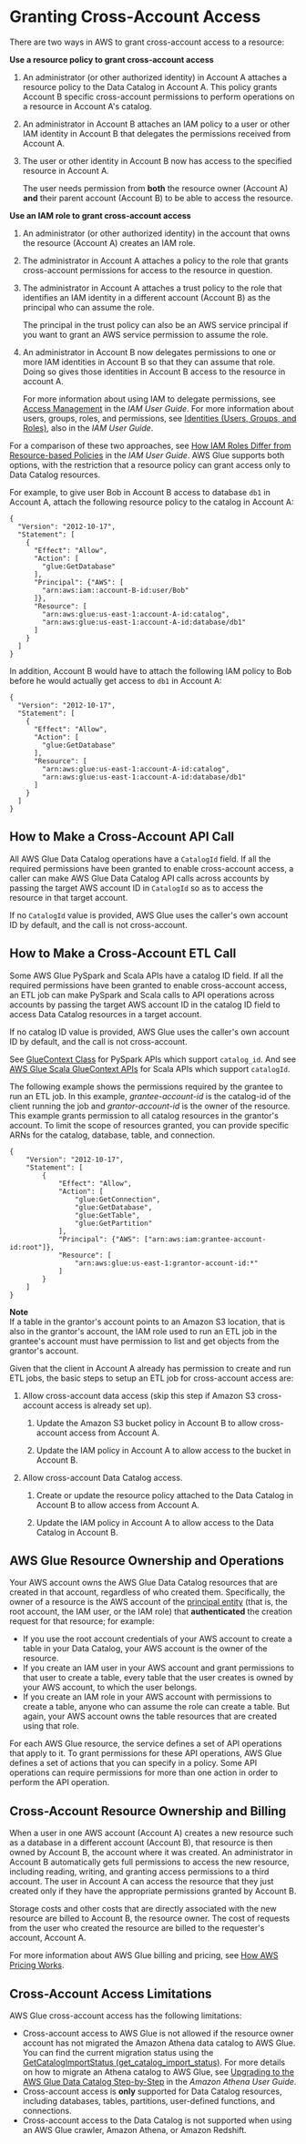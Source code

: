 # Granting Cross\-Account Access<a name="cross-account-access"></a>

There are two ways in AWS to grant cross\-account access to a resource:

**Use a resource policy to grant cross\-account access**

1. An administrator \(or other authorized identity\) in Account A attaches a resource policy to the Data Catalog in Account A\. This policy grants Account B specific cross\-account permissions to perform operations on a resource in Account A's catalog\.

1. An administrator in Account B attaches an IAM policy to a user or other IAM identity in Account B that delegates the permissions received from Account A\.

1. The user or other identity in Account B now has access to the specified resource in Account A\.

   The user needs permission from **both** the resource owner \(Account A\) **and** their parent account \(Account B\) to be able to access the resource\.

**Use an IAM role to grant cross\-account access**

1. An administrator \(or other authorized identity\) in the account that owns the resource \(Account A\) creates an IAM role\.

1. The administrator in Account A attaches a policy to the role that grants cross\-account permissions for access to the resource in question\.

1. The administrator in Account A attaches a trust policy to the role that identifies an IAM identity in a different account \(Account B\) as the principal who can assume the role\.

   The principal in the trust policy can also be an AWS service principal if you want to grant an AWS service permission to assume the role\.

1. An administrator in Account B now delegates permissions to one or more IAM identities in Account B so that they can assume that role\. Doing so gives those identities in Account B access to the resource in account A\.

   For more information about using IAM to delegate permissions, see [Access Management](https://docs.aws.amazon.com/IAM/latest/UserGuide/access.html) in the *IAM User Guide*\. For more information about users, groups, roles, and permissions, see [Identities \(Users, Groups, and Roles\)](https://docs.aws.amazon.com/IAM/latest/UserGuide/id.html), also in the *IAM User Guide*\.

For a comparison of these two approaches, see [How IAM Roles Differ from Resource\-based Policies](https://docs.aws.amazon.com/IAM/latest/UserGuide/id_roles_compare-resource-policies.html) in the *IAM User Guide*\. AWS Glue supports both options, with the restriction that a resource policy can grant access only to Data Catalog resources\.

For example, to give user Bob in Account B access to database `db1` in Account A, attach the following resource policy to the catalog in Account A:

```
{
  "Version": "2012-10-17",
  "Statement": [
    {
      "Effect": "Allow",
      "Action": [
        "glue:GetDatabase"
      ],
      "Principal": {"AWS": [
        "arn:aws:iam::account-B-id:user/Bob"
      ]},
      "Resource": [
        "arn:aws:glue:us-east-1:account-A-id:catalog",      
        "arn:aws:glue:us-east-1:account-A-id:database/db1"
      ]
    }
  ]
}
```

In addition, Account B would have to attach the following IAM policy to Bob before he would actually get access to `db1` in Account A:

```
{
  "Version": "2012-10-17",
  "Statement": [
    {
      "Effect": "Allow",
      "Action": [
        "glue:GetDatabase"
      ],
      "Resource": [
        "arn:aws:glue:us-east-1:account-A-id:catalog",      
        "arn:aws:glue:us-east-1:account-A-id:database/db1"
      ]
    }
  ]
}
```

## How to Make a Cross\-Account API Call<a name="cross-account-calling"></a>

All AWS Glue Data Catalog operations have a `CatalogId` field\. If all the required permissions have been granted to enable cross\-account access, a caller can make AWS Glue Data Catalog API calls across accounts by passing the target AWS account ID in `CatalogId` so as to access the resource in that target account\.

If no `CatalogId` value is provided, AWS Glue uses the caller's own account ID by default, and the call is not cross\-account\.

## How to Make a Cross\-Account ETL Call<a name="cross-account-calling-etl"></a>

Some AWS Glue PySpark and Scala APIs have a catalog ID field\. If all the required permissions have been granted to enable cross\-account access, an ETL job can make PySpark and Scala calls to API operations across accounts by passing the target AWS account ID in the catalog ID field to access Data Catalog resources in a target account\.

If no catalog ID value is provided, AWS Glue uses the caller's own account ID by default, and the call is not cross\-account\.

See [GlueContext Class](aws-glue-api-crawler-pyspark-extensions-glue-context.md) for PySpark APIs which support `catalog_id`\. And see [AWS Glue Scala GlueContext APIs](glue-etl-scala-apis-glue-gluecontext.md) for Scala APIs which support `catalogId`\.

The following example shows the permissions required by the grantee to run an ETL job\. In this example, *grantee\-account\-id* is the catalog\-id of the client running the job and *grantor\-account\-id* is the owner of the resource\. This example grants permission to all catalog resources in the grantor's account\. To limit the scope of resources granted, you can provide specific ARNs for the catalog, database, table, and connection\.

```
{
    "Version": "2012-10-17",
    "Statement": [
        {
            "Effect": "Allow",
            "Action": [
                "glue:GetConnection",
                "glue:GetDatabase",
                "glue:GetTable",
                "glue:GetPartition" 
            ],
            "Principal": {"AWS": ["arn:aws:iam:grantee-account-id:root"]},
            "Resource": [
                "arn:aws:glue:us-east-1:grantor-account-id:*"
            ]
        }
    ]
}
```

**Note**  
If a table in the grantor's account points to an Amazon S3 location, that is also in the grantor's account, the IAM role used to run an ETL job in the grantee's account must have permission to list and get objects from the grantor's account\.

Given that the client in Account A already has permission to create and run ETL jobs, the basic steps to setup an ETL job for cross\-account access are:

1. Allow cross\-account data access \(skip this step if Amazon S3 cross\-account access is already set up\)\.

   1. Update the Amazon S3 bucket policy in Account B to allow cross\-account access from Account A\.

   1. Update the IAM policy in Account A to allow access to the bucket in Account B\.

1. Allow cross\-account Data Catalog access\.

   1. Create or update the resource policy attached to the Data Catalog in Account B to allow access from Account A\.

   1. Update the IAM policy in Account A to allow access to the Data Catalog in Account B\.

## AWS Glue Resource Ownership and Operations<a name="access-control-resource-ownership"></a>

Your AWS account owns the AWS Glue Data Catalog resources that are created in that account, regardless of who created them\. Specifically, the owner of a resource is the AWS account of the [principal entity](https://docs.aws.amazon.com/IAM/latest/UserGuide/id_roles_terms-and-concepts.html) \(that is, the root account, the IAM user, or the IAM role\) that **authenticated** the creation request for that resource; for example:
+ If you use the root account credentials of your AWS account to create a table in your Data Catalog, your AWS account is the owner of the resource\.
+ If you create an IAM user in your AWS account and grant permissions to that user to create a table, every table that the user creates is owned by your AWS account, to which the user belongs\.
+ If you create an IAM role in your AWS account with permissions to create a table, anyone who can assume the role can create a table\. But again, your AWS account owns the table resources that are created using that role\.

For each AWS Glue resource, the service defines a set of API operations that apply to it\. To grant permissions for these API operations, AWS Glue defines a set of actions that you can specify in a policy\. Some API operations can require permissions for more than one action in order to perform the API operation\.

## Cross\-Account Resource Ownership and Billing<a name="cross-account-ownership-and-billing"></a>

When a user in one AWS account \(Account A\) creates a new resource such as a database in a different account \(Account B\), that resource is then owned by Account B, the account where it was created\. An administrator in Account B automatically gets full permissions to access the new resource, including reading, writing, and granting access permissions to a third account\. The user in Account A can access the resource that they just created only if they have the appropriate permissions granted by Account B\.

Storage costs and other costs that are directly associated with the new resource are billed to Account B, the resource owner\. The cost of requests from the user who created the resource are billed to the requester's account, Account A\.

 For more information about AWS Glue billing and pricing, see [How AWS Pricing Works](https://d0.awsstatic.com/whitepapers/aws_pricing_overview.pdf)\.

## Cross\-Account Access Limitations<a name="cross-account-calling"></a>

AWS Glue cross\-account access has the following limitations:
+ Cross\-account access to AWS Glue is not allowed if the resource owner account has not migrated the Amazon Athena data catalog to AWS Glue\. You can find the current migration status using the [GetCatalogImportStatus \(get\_catalog\_import\_status\)](aws-glue-api-catalog-migration.md#aws-glue-api-catalog-migration-GetCatalogImportStatus)\. For more details on how to migrate an Athena catalog to AWS Glue, see [Upgrading to the AWS Glue Data Catalog Step\-by\-Step](https://docs.aws.amazon.com/athena/latest/ug/glue-upgrade.html) in the *Amazon Athena User Guide*\.
+ Cross\-account access is **only** supported for Data Catalog resources, including databases, tables, partitions, user\-defined functions, and connections\.
+ Cross\-account access to the Data Catalog is not supported when using an AWS Glue crawler, Amazon Athena, or Amazon Redshift\.
